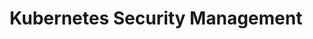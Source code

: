 ---
# Accomplishments widget.
widget: "howto"  # Widget name:  common, howto perspective, reading, cd-with-jenkins-and-docker  etc
headless: true  # This file represents a page section.
active: true  # Activate this widget? true/false
weight: 4 # Order that this section will appear.
title: "Kubernetes Security Management"
subtitle: ""

# Date format
date_format: "Jan 2006"

# Accomplishments.
#   Add/remove as many `[[item]]` blocks below as you like.
#   `title`, `organization` and `date_start` are the required parameters.
#   Leave other parameters empty if not required.
#   Begin/end multi-line descriptions with 3 quotes `"""`.
item:
smallItem: 
 - title: "Security Best Practices for Kubernetes Deployment"
   summary: "slideshare.net"
   linkText: ""
   linkUrl: "https://www.slideshare.net/MichaelCherny/security-best-practices-for-kubernetes-deployment"
   openNewWindow: 
   image: "https://res.cloudinary.com/agile-seo/image/fetch/w_62,dpr_1.0,d_blank_am8gzx.png/https%3A%2F%2Flogo.clearbit.com%2Fslideshare.net%3Fsize%3D250" 
 - title: "Kubernetes: Keeping Your Information Safe"
   summary: "stratoscale.com"
   linkText: ""
   linkUrl: "https://www.stratoscale.com/blog/kubernetes/kubernetes-keeping-secrets/"
   openNewWindow: 
   image: "https://res.cloudinary.com/agile-seo/image/fetch/w_62,dpr_1.0,d_blank_am8gzx.png/https%3A%2F%2Flogo.clearbit.com%2Fstratoscale.com%3Fsize%3D250" 
 - title: "Bringing Security and Application Delivery to Kubernetes and the Google Cloud"
   summary: "f5.com"
   linkText: ""
   linkUrl: "https://f5.com/about-us/blog/articles/bringing-security-and-application-delivery-to-kubernetes-and-the-google-cloud-25983"
   openNewWindow: 
   image: "https://res.cloudinary.com/agile-seo/image/fetch/w_62,dpr_1.0,d_blank_am8gzx.png/https%3A%2F%2Flogo.clearbit.com%2Ff5.com%3Fsize%3D250" 
---